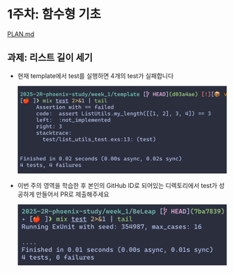 # 1주차: 함수형 기초

[PLAN.md](../docs/STUDY-PLAN.md#1주차-함수형-기초)

## 과제: 리스트 길이 세기

- 현재 template에서 test를 실행하면 4개의 test가 실패합니다

  ![failure](./assets/failure.png)

- 이번 주의 영역을 학습한 후 본인의 GitHub ID로 되어있는 디렉토리에서 test가 성공하게 만들어서 PR로 제출해주세요

  ![success](./assets/success.png)
